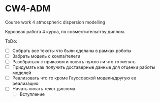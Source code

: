 # CW4-ADM
Course work 4 atmospheric dispersion modelling

Курсовая работа 4 курса, по совместительству диплом.


ToDo:
 - [ ] Собрать все тексты что были сделаны в рамках роботы
 - [ ] Забрать модель с компа/телеги
 - [ ] Разобраться с приказом и понять нужно ли что то менять
 - [ ] Придумать как получить доставерные данные для отценки работы моделей
 - [ ] Реализовать что то кроме Гауссовской модели/другую ее реализацию
 - [ ] Начать писать текст диплома
    - [ ] Вступление
